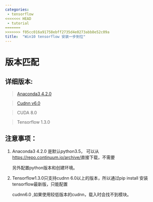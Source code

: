 ```yaml
---
categories:
 - tensorflow
<<<<<<< HEAD
 - tutorial
=======
>>>>>>> f05cc016a91758ebff2735d4e0273abb8e52c09a
title:  "Win10 tensorflow 安装一步到位"
---
```


# 版本匹配
## 详细版本:

>[Anaconda3 4.2.0](https://repo.continuum.io/archive/)

>[Cudnn v6.0](<https://developer.nvidia.com/>)

>CUDA 8.0

>Tensorflow 1.3.0

## 注意事项：

1. Anaconda3 4.2.0 是默认python3.5， 可以从<https://repo.continuum.io/archive/>直接下载，不需要

    另外配置python版本和创建环境。

2. Tensorflow1.3.0只支持cudnn 6.0以上的版本，所以通过pip install 安装tensorflow最新版，只能配置

    cudnn6.0 ,如果使用较低版本的cudnn，载入时会找不到模块。

